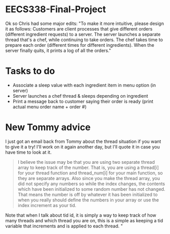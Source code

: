 # EECS338-Final-Project

Ok so Chris had some major edits:
"To make it more intuitive, please design it as follows: Customers are client processes that give different orders (different ingredient
requests) to a server. The server launches a separate thread that's a chef, while continuing to take orders. The chef takes time to
prepare each order (different times for different ingredients). When the server finally quits, it prints a log of all the orders."

# Tasks to do
* Associate a sleep value with each ingredient item in menu option (in server)
* Server launches a chef thread & sleeps depending on ingredient
* Print a message back to customer saying their order is ready (print actual menu order name + order #)

# New Tommy advice

I just got an email back from Tommy about the thread situation if you want to give it a try! 
I'll work on it again another day, but I'll quote it in case you have time to look at it.

> I believe the issue may be that you are using two separate thread array to keep track of the number. That is, you are using a thread[i] for your thread function and thread_num[i] for your main function, so they are separate arrays. Also since you make the thread array, you did not specify any numbers so while the index changes, the contents which have been initialized to some random number has not changed. That means the number is off by whatever it has been initialized to when you really should define the numbers in your array or use the index increment as your tid.

Note that when I talk about tid id, it is simply a way to keep track of how many threads and which thread you are on, this is a simple as keeping a tid variable that increments and is applied to each thread. "

 
